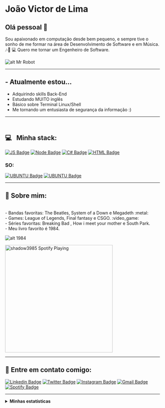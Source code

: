 # João Victor de Lima

## Olá pessoal 👋
Sou apaixonado em computação desde bem pequeno, e sempre tive o sonho de me formar na área de Desenvolvimento de Software e em Música. :notes::musical_note:&nbsp;:computer:
Quero me tornar um Engenheiro de Software.
<br/><br/>
![alt Mr Robot](https://thumbs.gfycat.com/ActualGiftedHapuku-size_restricted.gif)


***

## - Atualmente estou...

- Adquirindo skills Back-End </br>
- Estudando MUITO inglês
- Básico sobre Terminal Linux/Shell
- Me tornando um entusiasta de segurança da informação :)
****

## <br/> :computer: &nbsp; Minha stack: 
<p align="center">

[![JS Badge](https://img.shields.io/badge/JavaScript-323330?style=for-the-badge&logo=javascript&logoColor=F7DF1E)]()
[![Node Badge](https://img.shields.io/badge/Node.js-43853D?style=for-the-badge&logo=node.js&logoColor=white)]()
[![C# Badge](https://img.shields.io/badge/C%23-239120?style=for-the-badge&logo=c-sharp&logoColor=white)]()
[![HTML Badge](https://img.shields.io/badge/HTML5-E34F26?style=for-the-badge&logo=html5&logoColor=white)]()
</p>

### SO: 
[![UBUNTU Badge](https://img.shields.io/badge/Ubuntu-E95420?style=for-the-badge&logo=ubuntu&logoColor=white)]()
[![UBUNTU Badge](https://img.shields.io/badge/Windows-0078D6?style=for-the-badge&logo=windows&logoColor=white)]()
****
## 💬 Sobre mim: 
<br>
- Bandas favoritas: The Beatles, System of a Down e Megadeth :metal:
</br>
- Games: League of Legends, Final fantasy e CSGO. :video_game:
<br/>
- Séries favoritas: Breaking Bad , How i meet your mother e South Park.
<br/>
- Meu livro favorito é 1984.

![alt 1984](https://media1.tenor.com/images/62a7b2002c8daa031b06e100a6952782/tenor.gif?itemid=8163429)

[<img src="https://now-playing-shadow3985.vercel.app/api/spotify-playing" alt="shadow3985 Spotify Playing" width="350" />](https://open.spotify.com/user/shadow3985)

****
## :email:  Entre em contato comigo:

[![Linkedin Badge](https://img.shields.io/badge/LinkedIn-0077B5?style=for-the-badge&logo=linkedin&logoColor=white)](https://www.linkedin.com/in/jv3985/)
[![Twitter Badge](https://img.shields.io/badge/Twitter-1DA1F2?style=for-the-badge&logo=twitter&logoColor=white)](https://twitter.com/JvRoot3985)
[![Instagram Badge](https://img.shields.io/badge/Instagram-E4405F?style=for-the-badge&logo=instagram&logoColor=white)](https://www.instagram.com/dev.jv/)
[![Gmail Badge](https://img.shields.io/badge/Gmail-D14836?style=for-the-badge&logo=gmail&logoColor=white)](https://mail.google.com/mail/?view=cm&fs=1&to=joaovlima.delima@gmail.com)
[![Spotify Badge](https://img.shields.io/badge/Spotify-1ED760?&style=for-the-badge&logo=spotify&logoColor=white)](https://open.spotify.com/user/shadow3985)

****
<details>
  <summary> <b> Minhas estatísticas </b></summary>
  
  <br>
  

[![Anurag's github stats](https://github-readme-stats.vercel.app/api?username=jv-root)](https://github.com/anuraghazra/github-readme-stats)

</details>
